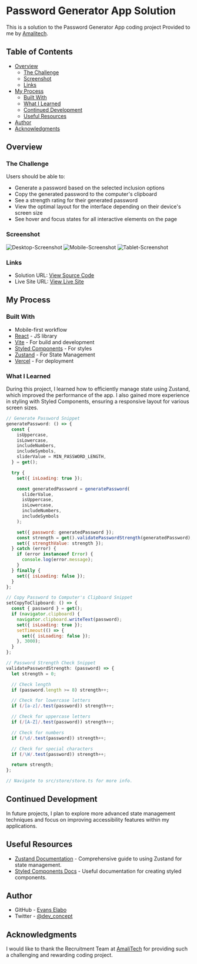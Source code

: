 # Password Generator App Solution

This is a solution to the Password Generator App coding project Provided to me by [Amalitech](https://amalitech.org).

## Table of Contents

- [Overview](#overview)
  - [The Challenge](#the-challenge)
  - [Screenshot](#screenshot)
  - [Links](#links)
- [My Process](#my-process)
  - [Built With](#built-with)
  - [What I Learned](#what-i-learned)
  - [Continued Development](#continued-development)
  - [Useful Resources](#useful-resources)
- [Author](#author)
- [Acknowledgments](#acknowledgments)

## Overview

### The Challenge

Users should be able to:

- Generate a password based on the selected inclusion options
- Copy the generated password to the computer's clipboard
- See a strength rating for their generated password
- View the optimal layout for the interface depending on their device's screen size
- See hover and focus states for all interactive elements on the page

### Screenshot

![Desktop-Screenshot](./screenshots/desktop-screenshot.png)
![Mobile-Screenshot](./screenshots/mobile-screenshot.png)
![Tablet-Screenshot](./screenshots/tablet-screenshot.png)

### Links

- Solution URL: [View Source Code](https://github.com/ellaboevans/Password-Generator-App)
- Live Site URL: [View Live Site](https://evans-password-generator.vercel.app)

## My Process

### Built With

- Mobile-first workflow
- [React](https://reactjs.org/) - JS library
- [Vite](https://vitejs.dev/) - For build and development
- [Styled Components](https://styled-components.com/) - For styles
- [Zustand](https://github.com/pmndrs/zustand) - For State Management
- [Vercel](https://vercel.com) - For deployment

### What I Learned

During this project, I learned how to efficiently manage state using Zustand, which improved the performance of the app. I also gained more experience in styling with Styled Components, ensuring a responsive layout for various screen sizes.

```js
// Generate Password Snippet
generatePassword: () => {
  const {
    isUppercase,
    isLowercase,
    includeNumbers,
    includeSymbols,
    sliderValue = MIN_PASSWORD_LENGTH,
  } = get();

  try {
    set({ isLoading: true });

    const generatedPassword = generatePassword(
      sliderValue,
      isUppercase,
      isLowercase,
      includeNumbers,
      includeSymbols
    );

    set({ password: generatedPassword });
    const strength = get().validatePasswordStrength(generatedPassword);
    set({ strengthValue: strength });
  } catch (error) {
    if (error instanceof Error) {
      console.log(error.message);
    }
  } finally {
    set({ isLoading: false });
  }
};

// Copy Password to Computer's Clipboard Snippet
setCopyToClipboard: () => {
  const { password } = get();
  if (navigator.clipboard) {
    navigator.clipboard.writeText(password);
    set({ isLoading: true });
    setTimeout(() => {
      set({ isLoading: false });
    }, 3000);
  }
};

// Password Strength Check Snippet
validatePasswordStrength: (password) => {
  let strength = 0;

  // Check length
  if (password.length >= 8) strength++;

  // Check for lowercase letters
  if (/[a-z]/.test(password)) strength++;

  // Check for uppercase letters
  if (/[A-Z]/.test(password)) strength++;

  // Check for numbers
  if (/\d/.test(password)) strength++;

  // Check for special characters
  if (/\W/.test(password)) strength++;

  return strength;
};

// Navigate to src/store/store.ts for more info.
```

## Continued Development

In future projects, I plan to explore more advanced state management techniques and focus on improving accessibility features within my applications.

## Useful Resources

- [Zustand Documentation](https://github.com/pmndrs/zustand) - Comprehensive guide to using Zustand for state management.
- [Styled Components Docs](https://styled-components.com/docs) - Useful documentation for creating styled components.

## Author

- GitHub - [Evans Elabo](https://github.com/ellaboevans)
- Twitter - [@dev_concept](https://www.twitter.com/dev_concept)

## Acknowledgments

I would like to thank the Recruitment Team at [AmaliTech](http://amalitech.org) for providing such a challenging and rewarding coding project.
